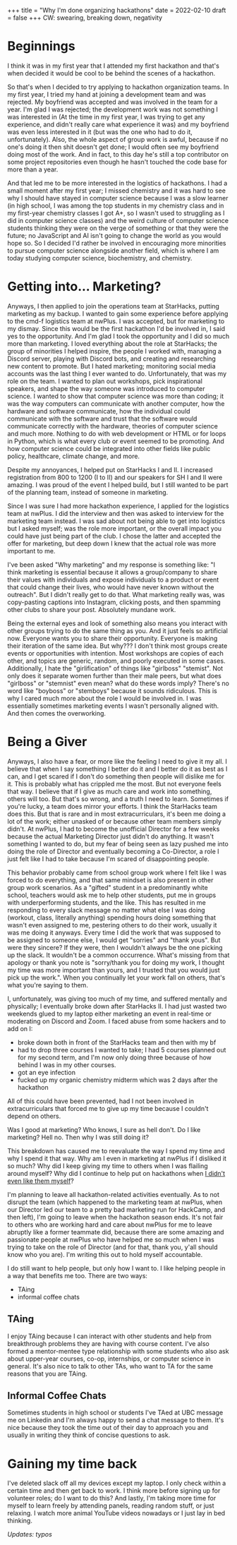 +++
title = "Why I'm done organizing hackathons"
date = 2022-02-10
draft = false
+++
CW: swearing, breaking down, negativity

# Beginnings

I think it was in my first year that I attended my first hackathon and that's when decided it would be cool to be behind the scenes of a hackathon. 

So that's when I decided to try applying to hackathon organization teams. In my first year, I tried my hand at joining a development team and was rejected. My boyfriend was accepted and was involved in the team for a year. I'm glad I was rejected; the development work was not something I was interested in (At the time in my first year, I was trying to get any experience, and didn't really care what experience it was) and my boyfriend was even less interested in it (but was the one who had to do it, unfortunately). Also, the whole aspect of group work is awful, because if no one's doing it then shit doesn't get done; I would often see my boyfriend doing most of the work. And in fact, to this day he's still a top contributor on some project repositories even though he hasn't touched the code base for more than a year.

And that led me to be more interested in the logistics of hackathons. I had a small moment after my first year; I missed chemistry and it was hard to see why I should have stayed in computer science because I was a slow learner (in high school, I was among the top students in my chemistry class and in my first-year chemistry classes I got A+, so I wasn't used to struggling as I did in computer science classes) and the weird culture of computer science students thinking they were on the verge of something or that they were the future; no JavaScript and AI isn't going to change the world as you would hope so. So I decided I'd rather be involved in encouraging more minorities to pursue computer science alongside another field, which is where I am today studying computer science, biochemistry, and chemistry.


# Getting into... Marketing?
Anyways, I then applied to join the operations team at StarHacks, putting marketing as my backup. I wanted to gain some experience before applying to the cmd-f logistics team at nwPlus. I was accepted, but for marketing to my dismay. Since this would be the first hackathon I'd be involved in, I said yes to the opportunity. And I'm glad I took the opportunity and I did so much more than marketing. I loved everything about the role at StarHacks; the group of minorities I helped inspire, the people I worked with, managing a Discord server, playing with Discord bots, and creating and researching new content to promote. But I hated marketing; monitoring social media accounts was the last thing I ever wanted to do. Unfortunately, that was my role on the team. I wanted to plan out workshops, pick inspirational speakers, and shape the way someone was introduced to computer science. I wanted to show that computer science was more than coding; it was the way computers can communicate with another computer, how the hardware and software communicate, how the individual could communicate with the software and trust that the software would communicate correctly with the hardware, theories of computer science and much more. Nothing to do with web development or HTML or for loops in Python, which is what every club or event seemed to be promoting. And how computer science could be integrated into other fields like public policy, healthcare, climate change, and more. 

Despite my annoyances, I helped put on StarHacks I and II. I increased registration from 800 to 1200 (I to II) and our speakers for SH I and II were amazing. I was proud of the event I helped build, but I still wanted to be part of the planning team, instead of someone in marketing.

Since I was sure I had more hackathon experience, I applied for the logistics team at nwPlus. I did the interview and then was asked to interview for the marketing team instead. I was sad about not being able to get into logistics but I asked myself; was the role more important, or the overall impact you could have just being part of the club. I chose the latter and accepted the offer for marketing, but deep down I knew that the actual role was more important to me.

I've been asked "Why marketing" and my response is something like: "I think marketing is essential because it allows a group/company to share their values with individuals and expose individuals to a product or event that could change their lives, who would have never known without the outreach". But I didn't really get to do that. What marketing really was, was copy-pasting captions into Instagram, clicking posts, and then spamming other clubs to share your post. Absolutely mundane work.

Being the external eyes and look of something also means you interact with other groups trying to do the same thing as you. And it just feels so artificial now. Everyone wants you to share their opportunity. Everyone is making their iteration of the same idea. But why??? I don't think most groups create events or opportunities with intention. Most workshops are copies of each other, and topics are generic, random, and poorly executed in some cases. Additionally, I hate the "girlification" of things like "girlboss" "stemist". Not only does it separate women further than their male peers, but what does "girlboss" or "stemnist" even mean? what do these words imply? There's no word like "boyboss" or "stemboys" because it sounds ridiculous. This is why I cared much more about the role I would be involved in. I was essentially sometimes marketing events I wasn't personally aligned with. And then comes the overworking.

# Being a Giver
Anyways, I also have a fear, or more like the feeling I need to give it my all. I believe that when I say something I better do it and I better do it as best as I can, and I get scared if I don't do something then people will dislike me for it. This is probably what has crippled me the most. But not everyone feels that way. I believe that if I give as much care and work into something, others will too. But that's so wrong, and a truth I need to learn. Sometimes if you're lucky, a team does mirror your efforts. I think the StarHacks team does this. But that is rare and in most extracurriculars, it's been me doing a lot of the work; either unasked of or because other team members simply didn't. At nwPlus, I had to become the unofficial Director for a few weeks because the actual Marketing Director just didn't do anything. It wasn't something I wanted to do, but my fear of being seen as lazy pushed me into doing the role of Director and eventually becoming a Co-Director, a role I just felt like I had to take because I'm scared of disappointing people.

This behavior probably came from school group work where I felt like I was forced to do everything, and that same mindset is also present in other group work scenarios. As a "gifted" student in a predominantly white school, teachers would ask me to help other students, put me in groups with underperforming students, and the like. This has resulted in me responding to every slack message no matter what else I was doing (workout, class, literally anything) spending hours doing something that wasn't even assigned to me, pestering others to do their work, usually it was me doing it anyways. Every time I did the work that was supposed to be assigned to someone else, I would get "sorries" and "thank yous". But were they sincere? If they were, then I wouldn't always be the one picking up the slack. It wouldn't be a common occurrence. What's missing from that apology or thank you note is "sorry/thank you for doing my work, I thought my time was more important than yours, and I trusted that you would just pick up the work.". When you continually let your work fall on others, that's what you're saying to them.

I, unfortunately, was giving too much of my time, and suffered mentally and physically; I eventually broke down after StarHacks II. I had just wasted two weekends glued to my laptop either marketing an event in real-time or moderating on Discord and Zoom. I faced abuse from some hackers and to add on I:

- broke down both in front of the StarHacks team and then with my bf
- had to drop three courses I wanted to take; I had 5 courses planned out for my second term, and I'm now only doing three because of how behind I was in my other courses.
- got an eye infection
- fucked up my organic chemistry midterm which was 2 days after the hackathon

All of this could have been prevented, had I not been involved in extracurriculars that forced me to give up my time because I couldn't depend on others.

Was I good at marketing? Who knows, I sure as hell don't. Do I like marketing? Hell no. Then why I was still doing it?

This breakdown has caused me to reevaluate the way I spend my time and why I spend it that way. Why am I even in marketing at nwPlus if I disliked it so much? Why did I keep giving my time to others when I was flailing around myself? Why did I continue to help put on hackathons when [I didn't even like them myself](@/blog/compsci/hackathons.md)?

I'm planning to leave all hackathon-related activities eventually. As to not disrupt the team (which happened to the marketing team at nwPlus, when our Director led our team to a pretty bad marketing run for HackCamp, and then left), I'm going to leave when the hackathon season ends. It's not fair to others who are working hard and care about nwPlus for me to leave abruptly like a former teammate did, because there are some amazing and passionate people at nwPlus who have helped me so much when I was trying to take on the role of Director (and for that, thank you, y'all should know who you are). I'm writing this out to hold myself accountable.

I do still want to help people, but only how I want to. I like helping people in a way that benefits me too. There are two ways:
- TAing
- informal coffee chats

## TAing
I enjoy TAing because I can interact with other students and help from breakthrough problems they are having with course content. I've also formed a mentor-mentee type relationship with some students who also ask about upper-year courses, co-op, internships, or computer science in general. It's also nice to talk to other TAs, who want to TA for the same reasons that you are TAing. 

## Informal Coffee Chats
Sometimes students in high school or students I've TAed at UBC message me on Linkedin and I'm always happy to send a chat message to them. It's nice because they took the time out of their day to approach you and usually in writing they think of concise questions to ask. 

# Gaining my time back
I've deleted slack off all my devices except my laptop. I only check within a certain time and then get back to work. I think more before signing up for volunteer roles; do I want to do this? And lastly, I'm taking more time for myself to learn freely by attending panels, reading random stuff, or just relaxing. I watch more animal YouTube videos nowadays or I just lay in bed thinking. 

*Updates: typos*
